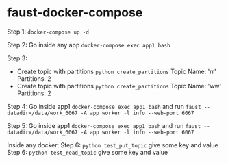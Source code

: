 # faust-docker-compose

Step 1: `docker-compose up -d`

Step 2: Go inside any app `docker-compose exec app1 bash`

Step 3:
- Create topic with partitions `python create_partitions`
Topic Name: 'rr'
Partitions: 2
- Create topic with partitions `python create_partitions`
Topic Name: 'ww'
Partitions: 2


Step 4: Go inside app1 `docker-compose exec app1 bash` and run `faust --datadir=/data/work_6067 -A app worker -l info --web-port 6067`

Step 5: Go inside app1 `docker-compose exec app1 bash` and run `faust --datadir=/data/work_6067 -A app worker -l info --web-port 6067`

Inside any docker:
Step 6: `python test_put_topic` give some key and value
Step 6: `python test_read_topic` give some key and value
